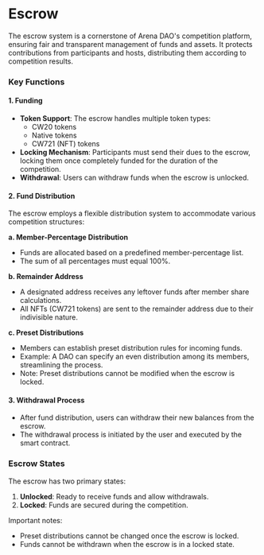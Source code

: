 # Escrow

The escrow system is a cornerstone of Arena DAO's competition platform, ensuring fair and transparent management of funds and assets. It protects contributions from participants and hosts, distributing them according to competition results.

### Key Functions

#### 1. Funding

* **Token Support**: The escrow handles multiple token types:
  * CW20 tokens
  * Native tokens
  * CW721 (NFT) tokens
* **Locking Mechanism**: Participants must send their dues to the escrow, locking them once completely funded for the duration of the competition.
* **Withdrawal**: Users can withdraw funds when the escrow is unlocked.

#### 2. Fund Distribution

The escrow employs a flexible distribution system to accommodate various competition structures:

**a. Member-Percentage Distribution**

* Funds are allocated based on a predefined member-percentage list.
* The sum of all percentages must equal 100%.

**b. Remainder Address**

* A designated address receives any leftover funds after member share calculations.
* All NFTs (CW721 tokens) are sent to the remainder address due to their indivisible nature.

**c. Preset Distributions**

* Members can establish preset distribution rules for incoming funds.
* Example: A DAO can specify an even distribution among its members, streamlining the process.
* Note: Preset distributions cannot be modified when the escrow is locked.

#### 3. Withdrawal Process

* After fund distribution, users can withdraw their new balances from the escrow.
* The withdrawal process is initiated by the user and executed by the smart contract.

### Escrow States

The escrow has two primary states:

1. **Unlocked**: Ready to receive funds and allow withdrawals.
2. **Locked**: Funds are secured during the competition.

Important notes:

* Preset distributions cannot be changed once the escrow is locked.
* Funds cannot be withdrawn when the escrow is in a locked state.
